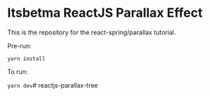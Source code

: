 # Itsbetma ReactJS Parallax Effect

This is the repository for the react-spring/parallax tutorial.

Pre-run:

`
yarn install
`

To run:

`
yarn dev
`# reactjs-parallax-tree
